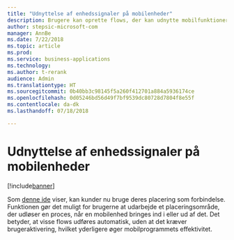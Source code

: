 ```yaml
---
title: "Udnyttelse af enhedssignaler på mobilenheder"
description: Brugere kan oprette flows, der kan udnytte mobilfunktioner som geografisk indhegning.
author: stepsic-microsoft-com
manager: AnnBe
ms.date: 7/22/2018
ms.topic: article
ms.prod: 
ms.service: business-applications
ms.technology: 
ms.author: t-rerank
audience: Admin
ms.translationtype: HT
ms.sourcegitcommit: 0b40bb3c98145f5a260f412701a884a5936174ce
ms.openlocfilehash: 0d05246bd56d49f7bf9539dc80728d7804f8e55f
ms.contentlocale: da-dk
ms.lasthandoff: 07/18/2018

---
```

# <a name="leverage-device-signals-on-mobile-devices"></a>Udnyttelse af enhedssignaler på mobilenheder


[!include[banner](../../includes/banner.md)]

Som [denne ide](https://powerusers.microsoft.com/t5/Flow-Ideas/Microsoft-Forms-Trigger-Geo-Fencing/idi-p/69825) viser, kan kunder nu bruge deres placering som forbindelse. Funktionen gør det muligt for brugerne at udarbejde et placeringsområde, der udløser en proces, når en mobilenhed bringes ind i eller ud af det. Det betyder, at visse flows udføres automatisk, uden at det kræver brugeraktivering, hvilket yderligere øger mobilprogrammets effektivitet.

